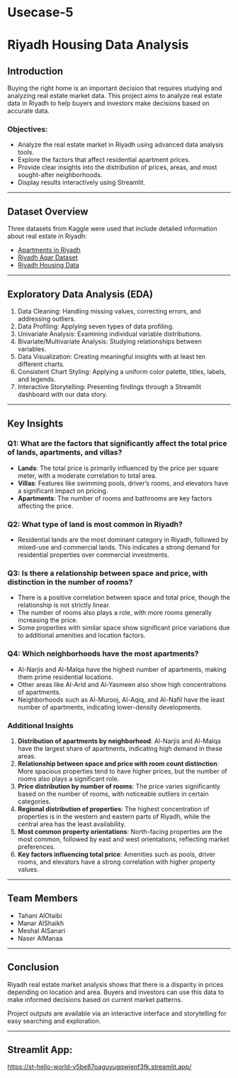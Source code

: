 # Usecase-5
# Riyadh Housing Data Analysis

## Introduction
Buying the right home is an important decision that requires studying and analyzing real estate market data. This project aims to analyze real estate data in Riyadh to help buyers and investors make decisions based on accurate data.

### Objectives:

- Analyze the real estate market in Riyadh using advanced data analysis tools.
- Explore the factors that affect residential apartment prices.
- Provide clear insights into the distribution of prices, areas, and most sought-after neighborhoods.
- Display results interactively using Streamlit.

---

## Dataset Overview

Three datasets from Kaggle were used that include detailed information about real estate in Riyadh:

- [Apartments in Riyadh](https://www.kaggle.com/datasets/abdulmalikm/apartments-in-riyadh)
- [Riyadh Aqar Dataset](https://www.kaggle.com/datasets/myfaisal/riyadh-aqaar-dataset)
- [Riyadh Housing Data](https://www.kaggle.com/datasets/salmanshir/riyadhhousingdata)

---

## Exploratory Data Analysis (EDA)

1. Data Cleaning: Handling missing values, correcting errors, and addressing outliers.
2. Data Profiling: Applying seven types of data profiling.
3. Univariate Analysis: Examining individual variable distributions.
4. Bivariate/Multivariate Analysis: Studying relationships between variables.
5. Data Visualization: Creating meaningful insights with at least ten different charts.
6. Consistent Chart Styling: Applying a uniform color palette, titles, labels, and legends.
7. Interactive Storytelling: Presenting findings through a Streamlit dashboard with our data story.

---

## Key Insights

### Q1: What are the factors that significantly affect the total price of lands, apartments, and villas?
- **Lands**: The total price is primarily influenced by the price per square meter, with a moderate correlation to total area.
- **Villas**: Features like swimming pools, driver’s rooms, and elevators have a significant impact on pricing.
- **Apartments**: The number of rooms and bathrooms are key factors affecting the price.

### Q2: What type of land is most common in Riyadh?
- Residential lands are the most dominant category in Riyadh, followed by mixed-use and commercial lands. This indicates a strong demand for residential properties over commercial investments.

### Q3: Is there a relationship between space and price, with distinction in the number of rooms?
- There is a positive correlation between space and total price, though the relationship is not strictly linear.
- The number of rooms also plays a role, with more rooms generally increasing the price.
- Some properties with similar space show significant price variations due to additional amenities and location factors.

### Q4: Which neighborhoods have the most apartments?
- Al-Narjis and Al-Malqa have the highest number of apartments, making them prime residential locations.
- Other areas like Al-Arid and Al-Yasmeen also show high concentrations of apartments.
- Neighborhoods such as Al-Murooj, Al-Aqiq, and Al-Nafil have the least number of apartments, indicating lower-density developments.

### Additional Insights

1. **Distribution of apartments by neighborhood**: Al-Narjis and Al-Malqa have the largest share of apartments, indicating high demand in these areas.
2. **Relationship between space and price with room count distinction**: More spacious properties tend to have higher prices, but the number of rooms also plays a significant role.
3. **Price distribution by number of rooms**: The price varies significantly based on the number of rooms, with noticeable outliers in certain categories.
4. **Regional distribution of properties**: The highest concentration of properties is in the western and eastern parts of Riyadh, while the central area has the least availability.
5. **Most common property orientations**: North-facing properties are the most common, followed by east and west orientations, reflecting market preferences.
6. **Key factors influencing total price**: Amenities such as pools, driver rooms, and elevators have a strong correlation with higher property values.

---

## Team Members

- Tahani AlOtaibi
- Manar AlShaikh
- Meshal AlSanari
- Naser AlManaa

---

## Conclusion

Riyadh real estate market analysis shows that there is a disparity in prices depending on location and area. Buyers and investors can use this data to make informed decisions based on current market patterns.

Project outputs are available via an interactive interface and storytelling for easy searching and exploration.


---

## Streamlit App:
https://st-hello-world-v5be87oaguyugqwjenf3fk.streamlit.app/
